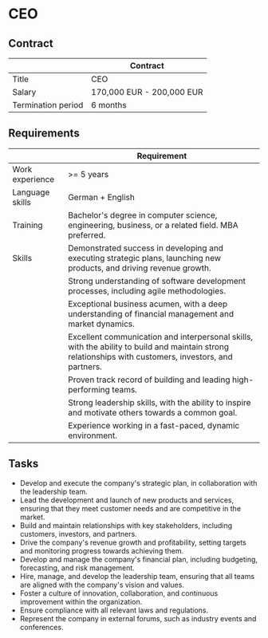 # CEO

## Contract

|                    | Contract                  |
| ------------------ | ------------------------- |
| Title              | CEO                       |
| Salary             | 170,000 EUR - 200,000 EUR |
| Termination period | 6 months                  |

## Requirements

|                 | Requirement                                                  |
| --------------- | ------------------------------------------------------------ |
| Work experience | >= 5 years                                                   |
| Language skills | German + English                                             |
| Training        | Bachelor's degree in computer science, engineering, business, or a related field. MBA preferred. |
| Skills          | Demonstrated success in developing and executing strategic plans, launching new products, and driving revenue growth. |
|                 | Strong understanding of software development processes, including agile methodologies. |
|                 | Exceptional business acumen, with a deep understanding of financial management and market dynamics. |
|                 | Excellent communication and interpersonal skills, with the ability to build and maintain strong relationships with customers, investors, and partners. |
|                 | Proven track record of building and leading high-performing teams. |
|                 | Strong leadership skills, with the ability to inspire and motivate others towards a common goal. |
|                 | Experience working in a fast-paced, dynamic environment.     |

## Tasks

- Develop and execute the company's strategic plan, in collaboration with the leadership team.
- Lead the development and launch of new products and services, ensuring that they meet customer needs and are competitive in the market.
- Build and maintain relationships with key stakeholders, including customers, investors, and partners.
- Drive the company's revenue growth and profitability, setting targets and monitoring progress towards achieving them.
- Develop and manage the company's financial plan, including budgeting, forecasting, and risk management.
- Hire, manage, and develop the leadership team, ensuring that all teams are aligned with the company's vision and values.
- Foster a culture of innovation, collaboration, and continuous improvement within the organization.
- Ensure compliance with all relevant laws and regulations.
- Represent the company in external forums, such as industry events and conferences.
